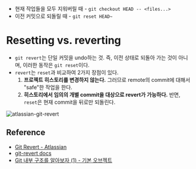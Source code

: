 - 현재 작업들을 모두 지워버릴 때 - `git checkout HEAD -- <files...>`
- 이전 커밋으로 되돌릴 때 - `git reset HEAD~`


# Resetting vs. reverting

- `git revert`는 단일 커밋을 undo하는 것. 즉, 이전 상태로 되돌아 가는 것이 아니며, 이러한 동작은 `git reset`이다.
- `revert`는 `reset`과 비교하여 2가지 장점이 있다.
  1. **프로젝트 히스토리를 변경하지 않는다.** 그러므로 remote의 commit에 대해서 "safe"한 작업을 한다.
  2. **히스토리에서 임의의 개별 commit을 대상으로 revert가 가능하다.** 반면, `reset`은 현재 commit을 뒤로만 되돌린다.

![atlassian-git-revert](https://wac-cdn.atlassian.com/dam/jcr:a6a50d78-48e3-4765-8492-9e48dec8fd2f/04%20(2).svg?cdnVersion=483)


## Reference
- [Git Revert - Atlassian](https://www.atlassian.com/git/tutorials/undoing-changes/git-revert)
- [git-revert docs](https://git-scm.com/docs/git-revert)
- [Git 내부 구조를 알아보자 (1) - 기본 오브젝트](https://medium.com/happyprogrammer-in-jeju/git-%EB%82%B4%EB%B6%80-%EA%B5%AC%EC%A1%B0%EB%A5%BC-%EC%95%8C%EC%95%84%EB%B3%B4%EC%9E%90-1-%EA%B8%B0%EB%B3%B8-%EC%98%A4%EB%B8%8C%EC%A0%9D%ED%8A%B8-81b34f85fe53)